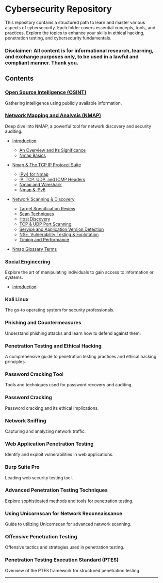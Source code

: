 # Cybersecurity Repository

This repository contains a structured path to learn and master various aspects of cybersecurity. Each folder covers essential concepts, tools, and practices. Explore the topics to enhance your skills in ethical hacking, penetration testing, and cybersecurity fundamentals.

### Disclaimer: All content is for informational research, learning, and exchange purposes only, to be used in a lawful and compliant manner. Thank you.

## Contents

### [Open Source Intelligence (OSINT)](https://github.com/Excalibra/cybersecurity/tree/main/OSINT)
Gathering intelligence using publicly available information.

### [Network Mapping and Analysis (NMAP)](https://github.com/Excalibra/cybersecurity/tree/main/Cybersecurity%20Learning%20Repository/NMAP)
Deep dive into NMAP, a powerful tool for network discovery and security auditing.
   - [Introduction](https://github.com/Excalibra/cybersecurity/tree/main/Nmap/01%20Introduction)
     - [An Overview and Its Significance](https://github.com/Excalibra/cybersecurity/blob/main/Nmap/01%20Introduction/01%20An%20Overview%20and%20Its%20Significance.md)
     - [Nmap Basics](https://github.com/Excalibra/cybersecurity/blob/main/Nmap/01%20Introduction/02%20Nmap%20Basics.md)
   - [Nmap & The TCP IP Protocol Suite](https://github.com/Excalibra/cybersecurity/tree/main/Nmap/02%20Nmap%20%26%20The%20TCP%20IP%20Protocol%20Suite)
     - [IPv4 for Nmap](https://github.com/Excalibra/cybersecurity/blob/main/Nmap/02%20Nmap%20%26%20The%20TCP%20IP%20Protocol%20Suite/01%20IPv4%20for%20Nmap.md)
     - [IP, TCP, UDP, and ICMP Headers](https://github.com/Excalibra/cybersecurity/blob/main/Nmap/02%20Nmap%20%26%20The%20TCP%20IP%20Protocol%20Suite/02%20IP%2C%20TCP%2C%20UDP%2C%20and%20ICMP%20Headers.md)
     - [Nmap and Wireshark](https://github.com/Excalibra/cybersecurity/blob/main/Nmap/02%20Nmap%20%26%20The%20TCP%20IP%20Protocol%20Suite/03%20Nmap%20and%20Wireshark.md)
     - [Nmap & IPv6](https://github.com/Excalibra/cybersecurity/blob/main/Nmap/02%20Nmap%20%26%20The%20TCP%20IP%20Protocol%20Suite/04%20Nmap%20%26%20IPv6.md)
   - [Network Scanning & Discovery](https://github.com/Excalibra/cybersecurity/tree/main/Nmap/03%20Network%20Scanning%20%26%20Discovery)
     - [Target Specification Review](https://github.com/Excalibra/cybersecurity/blob/main/Nmap/03%20Network%20Scanning%20%26%20Discovery/Target%20Specification%20Review.md)
     - [Scan Techniques](https://github.com/Excalibra/cybersecurity/blob/main/Nmap/03%20Network%20Scanning%20%26%20Discovery/02%20Scan%20Techniques.md)
     - [Host Discovery](https://github.com/Excalibra/cybersecurity/blob/main/Nmap/03%20Network%20Scanning%20%26%20Discovery/03%20Host%20Discovery.md)
     - [TCP & UDP Port Scanning](https://github.com/Excalibra/cybersecurity/blob/main/Nmap/03%20Network%20Scanning%20%26%20Discovery/04%20TCP%20%26%20UDP%20Port%20Scanning.md)
     - [Service and Application Version Detection](https://github.com/Excalibra/cybersecurity/blob/main/Nmap/03%20Network%20Scanning%20%26%20Discovery/05%20Service%20and%20Application%20Version%20Detection.md)
     - [NSE, Vulnerability Testing & Explotation](https://github.com/Excalibra/cybersecurity/blob/main/Nmap/03%20Network%20Scanning%20%26%20Discovery/06%20NSE%2C%20Vulnerability%20Testing%20%26%20Explotation.md)
     - [Timing and Performance](https://github.com/Excalibra/cybersecurity/blob/main/Nmap/03%20Network%20Scanning%20%26%20Discovery/Timing%20and%20Performance.md)
       
   - [Nmap Glossary Terms](https://github.com/Excalibra/cybersecurity/blob/main/Nmap/Nmap%20Glossary%20Terms.ipynb)


### [Social Engineering](https://github.com/Excalibra/cybersecurity/tree/main/Social%20Engineering)
Explore the art of manipulating individuals to gain access to information or systems.
   - [Introduction](https://github.com/Excalibra/cybersecurity/blob/main/Social%20Engineering/Introduction.md)

### Kali Linux
The go-to operating system for security professionals.

### Phishing and Countermeasures
Understand phishing attacks and learn how to defend against them.

### Penetration Testing and Ethical Hacking  
A comprehensive guide to penetration testing practices and ethical hacking principles.

### Password Cracking Tool
Tools and techniques used for password recovery and auditing.

### Password Cracking
Password cracking and its ethical implications.

### Network Sniffing
Capturing and analyzing network traffic.

### Web Application Penetration Testing
Identify and exploit vulnerabilities in web applications.

### Burp Suite Pro
Leading web security testing tool.

### Advanced Penetration Testing Techniques  
Explore sophisticated methods and tools for penetration testing.

### Using Unicornscan for Network Reconnaissance  
Guide to utilizing Unicornscan for advanced network scanning.

### Offensive Penetration Testing  
Offensive tactics and strategies used in penetration testing.

### Penetration Testing Execution Standard (PTES)
Overview of the PTES framework for structured penetration testing.

---
